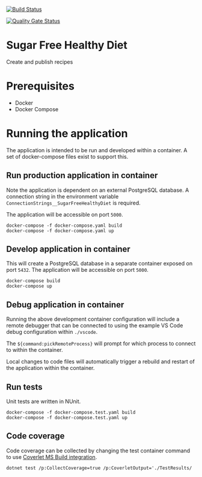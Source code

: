 [![Build Status](https://johnwatson484.visualstudio.com/John%20D%20Watson/_apis/build/status/Sugar%20Free%20Healthy%20Diet?branchName=master)](https://johnwatson484.visualstudio.com/John%20D%20Watson/_build/latest?definitionId=31&branchName=master)

[![Quality Gate Status](https://sonarcloud.io/api/project_badges/measure?project=johnwatson484_sugar-free-healthy-diet&metric=alert_status)](https://sonarcloud.io/dashboard?id=johnwatson484_sugar-free-healthy-diet)

# Sugar Free Healthy Diet
Create and publish recipes

# Prerequisites
- Docker
- Docker Compose

# Running the application
The application is intended to be run and developed within a container.  A set of docker-compose files exist to support this.

## Run production application in container 
Note the application is dependent on an external PostgreSQL database.  A connection string in the environment variable `ConnectionStrings__SugarFreeHealthyDiet` is required.

The application will be accessible on port `5000`.

```
docker-compose -f docker-compose.yaml build
docker-compose -f docker-compose.yaml up
```

## Develop application in container
This will create a PostgreSQL database in a separate container exposed on port `5432`.  The application will be accessible on port `5000`.

```
docker-compose build
docker-compose up
```

## Debug application in container
Running the above development container configuration will include a remote debugger that can be connected to using the example VS Code debug configuration within `./vscode`.

The `${command:pickRemoteProcess}` will prompt for which process to connect to within the container.  

Local changes to code files will automatically trigger a rebuild and restart of the application within the container.

## Run tests
Unit tests are written in NUnit.

```
docker-compose -f docker-compose.test.yaml build
docker-compose -f docker-compose.test.yaml up
```

## Code coverage
Code coverage can be collected by changing the test container command to use [Coverlet MS Build integration](https://github.com/tonerdo/coverlet/blob/master/Documentation/MSBuildIntegration.md).

`dotnet test /p:CollectCoverage=true /p:CoverletOutput='./TestResults/`
